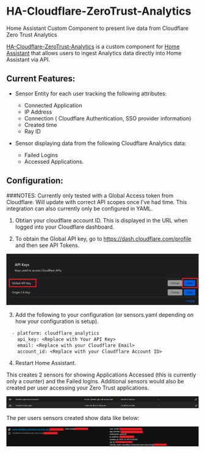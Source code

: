 # HA-Cloudflare-ZeroTrust-Analytics
Home Assistant Custom Component to present live data from Cloudflare Zero Trust Analytics

[HA-Cloudflare-ZeroTrust-Analytics](https://github.com/turboNZ/HA-Cloudflare-ZeroTrust-Analytics) is a custom component for [Home Assistant](https://www.home-assistant.io/) that allows users to ingest Analytics data directly into Home Assistant via API.

## Current Features:

 - Sensor Entity for each user tracking the following attributes:
     - Connected Application
     - IP Address
     - Connection ( Cloudflare Authentication, SSO provider information)
     - Created time
     - Ray ID 
   
 - Sensor displaying data from the following Cloudflare Analytics data:
     - Failed Logins
     - Accessed Applications.
  
## Configuration:
###NOTES: Currently only tested with a Global Access token from Cloudflare. Will update with correct API scopes once I've had time. This integration can also currently only be configured in YAML. 

1) Obtian your cloudflare account ID. This is displayed in the URL when logged into your Cloudflare dashboard.

2) To obtain the Global API key, go to https://dash.cloudflare.com/profile and then see API Tokens.

![Cloudflare API Key](https://github.com/turboNZ/HA-Cloudflare-ZeroTrust-Analytics/blob/main/src/images/Cloudflare-API-Key.png)

3) Add the following to your configuration (or sensors.yaml depending on how your configuration is setup). 

```
  - platform: cloudflare_analytics
    api_key: <Replace with Your API Key>
    email: <Replace with your Cloudflare Email>
    account_id: <Replace with your Cloudflare Account ID>
```

4) Restart Home Assistant.

This creates 2 sensors for showing Applications Accessed (this is currently only a counter) and the Failed logins. Additional sensors would also be created per user accessing your Zero Trust applications. 

![Home Assistant Sensors](https://github.com/turboNZ/HA-Cloudflare-ZeroTrust-Analytics/blob/main/src/images/HA-CF-Sensors.png)

The per users sensors created show data like below:

![Home Assistant Per User Sensor](https://github.com/turboNZ/HA-Cloudflare-ZeroTrust-Analytics/blob/main/src/images/HA-CF-User-Sensor.png)
